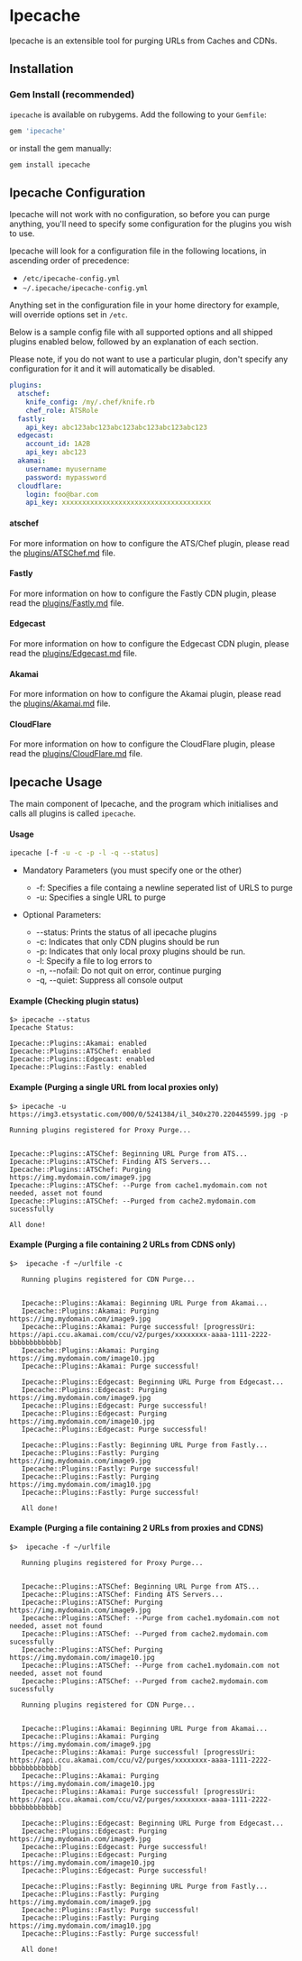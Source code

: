 Ipecache
===========
Ipecache is an extensible tool for purging URLs from Caches and CDNs.

Installation
------------
### Gem Install (recommended)
`ipecache` is available on rubygems. Add the following to your `Gemfile`:

```ruby
gem 'ipecache'
```

or install the gem manually:

```bash
gem install ipecache
```

Ipecache Configuration
-------------------
Ipecache will not work with no configuration, so before you can purge anything, you'll need to specify some configuration for the plugins you wish to use.

Ipecache will look for a configuration file in the following locations, in ascending order of precedence:

- `/etc/ipecache-config.yml`
- `~/.ipecache/ipecache-config.yml`

Anything set in the configuration file in your home directory for example, will override options set in `/etc`.

Below is a sample config file with all supported options and all shipped plugins enabled below, followed by an explanation of each section.

Please note, if you do not want to use a particular plugin, don't specify any configuration for it and it will automatically be disabled.

```yaml
plugins:
  atschef:
    knife_config: /my/.chef/knife.rb
    chef_role: ATSRole
  fastly:
    api_key: abc123abc123abc123abc123abc123abc123
  edgecast:
    account_id: 1A2B
    api_key: abc123
  akamai:
    username: myusername
    password: mypassword
  cloudflare:
    login: foo@bar.com
    api_key: xxxxxxxxxxxxxxxxxxxxxxxxxxxxxxxxxxxxx
```

#### atschef
For more information on how to configure the ATS/Chef plugin, please read the [plugins/ATSChef.md](plugins/ATSChef.md) file.

#### Fastly
For more information on how to configure the Fastly CDN plugin, please read the [plugins/Fastly.md](plugins/Fastly.md) file.

#### Edgecast
For more information on how to configure the Edgecast CDN plugin, please read the [plugins/Edgecast.md](plugins/Edgecast.md) file.

#### Akamai
For more information on how to configure the Akamai plugin, please read the [plugins/Akamai.md](plugins/Akamai.md) file.

#### CloudFlare
For more information on how to configure the CloudFlare plugin, please read the [plugins/CloudFlare.md](plugins/CloudFlare.md) file.



Ipecache Usage
-----------
The main component of Ipecache, and the program which initialises and calls all plugins is called `ipecache`.

#### Usage
```bash
ipecache [-f -u -c -p -l -q --status]
```

* Mandatory Parameters (you must specify one or the other)
    * -f: Specifies a file containg a newline seperated list of URLS to purge
    * -u: Specifies a single URL to purge

* Optional Parameters:
    * --status: Prints the status of all ipecache plugins
    * -c: Indicates that only CDN plugins should be run
    * -p: Indicates that only local proxy plugins should be run.
    * -l: Specify a file to log errors to
    * -n, --nofail: Do not quit on error, continue purging
    * -q, --quiet: Suppress all console output


#### Example (Checking plugin status)

```text
$> ipecache --status
Ipecache Status:

Ipecache::Plugins::Akamai: enabled
Ipecache::Plugins::ATSChef: enabled
Ipecache::Plugins::Edgecast: enabled
Ipecache::Plugins::Fastly: enabled
```

#### Example (Purging a single URL from local proxies only)

```text
$> ipecache -u https://img3.etsystatic.com/000/0/5241384/il_340x270.220445599.jpg -p

Running plugins registered for Proxy Purge...


Ipecache::Plugins::ATSChef: Beginning URL Purge from ATS...
Ipecache::Plugins::ATSChef: Finding ATS Servers...
Ipecache::Plugins::ATSChef: Purging https://img.mydomain.com/image9.jpg
Ipecache::Plugins::ATSChef: --Purge from cache1.mydomain.com not needed, asset not found
Ipecache::Plugins::ATSChef: --Purged from cache2.mydomain.com sucessfully

All done!
```

#### Example (Purging a file containing 2 URLs from CDNS only)

```text
$>  ipecache -f ~/urlfile -c

   Running plugins registered for CDN Purge...


   Ipecache::Plugins::Akamai: Beginning URL Purge from Akamai...
   Ipecache::Plugins::Akamai: Purging https://img.mydomain.com/image9.jpg
   Ipecache::Plugins::Akamai: Purge successful! [progressUri: https://api.ccu.akamai.com/ccu/v2/purges/xxxxxxxx-aaaa-1111-2222-bbbbbbbbbbbb]
   Ipecache::Plugins::Akamai: Purging https://img.mydomain.com/image10.jpg
   Ipecache::Plugins::Akamai: Purge successful!

   Ipecache::Plugins::Edgecast: Beginning URL Purge from Edgecast...
   Ipecache::Plugins::Edgecast: Purging https://img.mydomain.com/image9.jpg
   Ipecache::Plugins::Edgecast: Purge successful!
   Ipecache::Plugins::Edgecast: Purging https://img.mydomain.com/image10.jpg
   Ipecache::Plugins::Edgecast: Purge successful!

   Ipecache::Plugins::Fastly: Beginning URL Purge from Fastly...
   Ipecache::Plugins::Fastly: Purging https://img.mydomain.com/image9.jpg
   Ipecache::Plugins::Fastly: Purge successful!
   Ipecache::Plugins::Fastly: Purging https://img.mydomain.com/imag10.jpg
   Ipecache::Plugins::Fastly: Purge successful!

   All done!
```

#### Example (Purging a file containing 2 URLs from proxies and CDNS)

```text
$>  ipecache -f ~/urlfile

   Running plugins registered for Proxy Purge...


   Ipecache::Plugins::ATSChef: Beginning URL Purge from ATS...
   Ipecache::Plugins::ATSChef: Finding ATS Servers...
   Ipecache::Plugins::ATSChef: Purging https://img.mydomain.com/image9.jpg
   Ipecache::Plugins::ATSChef: --Purge from cache1.mydomain.com not needed, asset not found
   Ipecache::Plugins::ATSChef: --Purged from cache2.mydomain.com sucessfully
   Ipecache::Plugins::ATSChef: Purging https://img.mydomain.com/image10.jpg
   Ipecache::Plugins::ATSChef: --Purge from cache1.mydomain.com not needed, asset not found
   Ipecache::Plugins::ATSChef: --Purged from cache2.mydomain.com sucessfully

   Running plugins registered for CDN Purge...


   Ipecache::Plugins::Akamai: Beginning URL Purge from Akamai...
   Ipecache::Plugins::Akamai: Purging https://img.mydomain.com/image9.jpg
   Ipecache::Plugins::Akamai: Purge successful! [progressUri: https://api.ccu.akamai.com/ccu/v2/purges/xxxxxxxx-aaaa-1111-2222-bbbbbbbbbbbb]
   Ipecache::Plugins::Akamai: Purging https://img.mydomain.com/image10.jpg
   Ipecache::Plugins::Akamai: Purge successful! [progressUri: https://api.ccu.akamai.com/ccu/v2/purges/xxxxxxxx-aaaa-1111-2222-bbbbbbbbbbbb]

   Ipecache::Plugins::Edgecast: Beginning URL Purge from Edgecast...
   Ipecache::Plugins::Edgecast: Purging https://img.mydomain.com/image9.jpg
   Ipecache::Plugins::Edgecast: Purge successful!
   Ipecache::Plugins::Edgecast: Purging https://img.mydomain.com/image10.jpg
   Ipecache::Plugins::Edgecast: Purge successful!

   Ipecache::Plugins::Fastly: Beginning URL Purge from Fastly...
   Ipecache::Plugins::Fastly: Purging https://img.mydomain.com/image9.jpg
   Ipecache::Plugins::Fastly: Purge successful!
   Ipecache::Plugins::Fastly: Purging https://img.mydomain.com/imag10.jpg
   Ipecache::Plugins::Fastly: Purge successful!

   All done!
```
